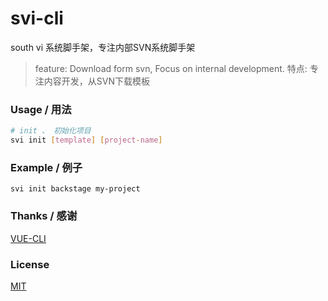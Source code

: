 # svi-cli
south vi 系统脚手架，专注内部SVN系统脚手架

> feature: Download form svn, Focus on internal development.
> 特点: 专注内容开发，从SVN下载模板



### Usage / 用法

``` bash
# init 、 初始化项目
svi init [template] [project-name]

```

### Example / 例子

```
svi init backstage my-project
```

### Thanks / 感谢
[VUE-CLI](https://github.com/vuejs/vue-cli)


### License

[MIT](http://opensource.org/licenses/MIT)